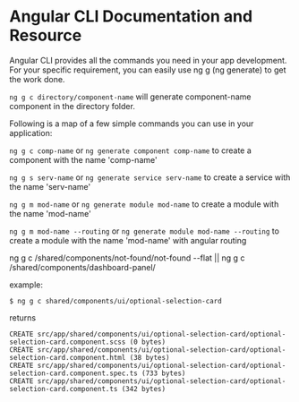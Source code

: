 <!-- https://stackoverflow.com/questions/46851399/how-to-generate-components-in-a-specific-folder-with-angular-cli -->
<!-- https://stackoverflow.com/a/58485993/10569815 -->

# Angular CLI Documentation and Resource

Angular CLI provides all the commands you need in your app development. For your specific requirement, you can easily use ng g (ng generate) to get the work done.

`ng g c directory/component-name` will generate component-name component in the directory folder.

Following is a map of a few simple commands you can use in your application:

`ng g c comp-name` or `ng generate component comp-name` to create a component with the name 'comp-name'

`ng g s serv-name` or `ng generate service serv-name` to create a service with the name 'serv-name'

`ng g m mod-name` or `ng generate module mod-name` to create a module with the name 'mod-name'

`ng g m mod-name --routing` or `ng generate module mod-name --routing` to create a module with the name 'mod-name' with angular routing

ng g c /shared/components/not-found/not-found --flat || ng g c /shared/components/dashboard-panel/

example:

```shell
$ ng g c shared/components/ui/optional-selection-card
```

returns

```shell
CREATE src/app/shared/components/ui/optional-selection-card/optional-selection-card.component.scss (0 bytes)
CREATE src/app/shared/components/ui/optional-selection-card/optional-selection-card.component.html (38 bytes)
CREATE src/app/shared/components/ui/optional-selection-card/optional-selection-card.component.spec.ts (733 bytes)
CREATE src/app/shared/components/ui/optional-selection-card/optional-selection-card.component.ts (342 bytes)
```
